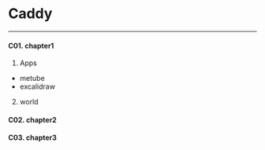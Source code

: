 # Caddy
---


#### C01. chapter1
1. Apps
- metube
- excalidraw

2. world

#### C02. chapter2

#### C03. chapter3
